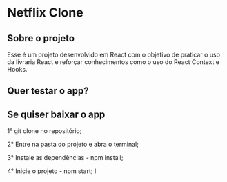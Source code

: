 # Netflix Clone

## Sobre o projeto

Esse é um projeto desenvolvido em React com o objetivo de praticar o uso da livraria React e reforçar conhecimentos como o uso do React Context e Hooks.

## Quer testar o app?


## Se quiser baixar o app

1° git clone no repositório;

2° Entre na pasta do projeto e abra o terminal;

3° Instale as dependências - npm install;

4° Inicie o projeto - npm start;
I